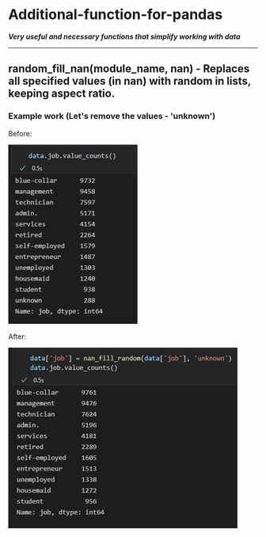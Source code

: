 # **Additional-function-for-pandas**
***Very useful and necessary functions that simplify working with data***
***
 
## random_fill_nan(module_name, nan) -  Replaces all specified values (in nan) with random in lists, keeping aspect ratio.

### Example work (Let's remove the values - 'unknown')
Before:

![](https://github.com/AGoldian/Additional-function-for-pandas/blob/main/screenshotes/1.JPG?raw=true)

After:

![](https://github.com/AGoldian/Additional-function-for-pandas/blob/main/screenshotes/2.JPG?raw=true)
